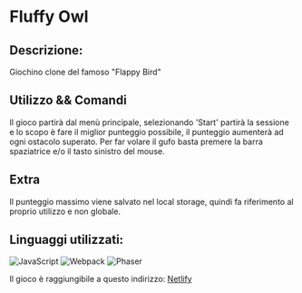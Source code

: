 # Fluffy Owl

## Descrizione:

Giochino clone del famoso "Flappy Bird"

## Utilizzo && Comandi
 
Il gioco partirà dal menù principale, selezionando 'Start' partirà la sessione e lo scopo è fare il miglior punteggio possibile, il punteggio aumenterà ad ogni ostacolo superato. Per far volare il gufo basta premere la barra spaziatrice e/o il tasto sinistro del mouse.

## Extra

Il punteggio massimo viene salvato nel local storage, quindi fa riferimento al proprio utilizzo e non globale.

## Linguaggi utilizzati:

![JavaScript](https://img.shields.io/badge/javascript-%23323330.svg?style=for-the-badge&logo=javascript&logoColor=%23F7DF1E)
![Webpack](https://img.shields.io/badge/webpack-%238DD6F9.svg?style=for-the-badge&logo=webpack&logoColor=black)
![Phaser](https://img.shields.io/badge/phaser-#96bee8.svg?style=for-the-badge&logo=phaser&logoColor=#bce9f9)

Il gioco è raggiungibile a questo indirizzo: <a href="https://fluffy-owl.netlify.app/">Netlify</a>